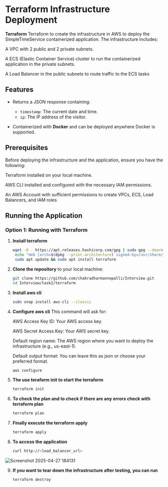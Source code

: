 #  Terraform Infrastructure Deployment

**Terraform** Terraform to create the infrastructure in AWS to deploy the SimpleTimeService containerized application. The infrastructure includes:

A VPC with 2 public and 2 private subnets.

A ECS (Elastic Container Service) cluster to run the containerized application in the private subnets.

A Load Balancer in the public subnets to route traffic to the ECS tasks

## Features
- Returns a JSON response containing:
  - `timestamp`: The current date and time.
  - `ip`: The IP address of the visitor.
  
- Containerized with **Docker** and can be deployed anywhere Docker is supported.

## Prerequisites
Before deploying the infrastructure and the application, ensure you have the following:

Terraform installed on your local machine.

AWS CLI installed and configured with the necessary IAM permissions.

An AWS Account with sufficient permissions to create VPCs, ECS, Load Balancers, and IAM roles

## Running the Application

### Option 1: Running with Terraform

1. **Install terraform**
   ```bash
   wget -O - https://apt.releases.hashicorp.com/gpg | sudo gpg --dearmor -o /usr/share/keyrings/hashicorp-archive-keyring.gpg
    echo "deb [arch=$(dpkg --print-architecture) signed-by=/usr/share/keyrings/hashicorp-archive-keyring.gpg] https://apt.releases.hashicorp.com $(lsb_release -cs) main" | sudo tee              /etc/apt/sources.list.d/hashicorp.list
    sudo apt update && sudo apt install terraform
2. **Clone the repository** to your local machine:

   ```bash
   git clone https://github.com/chakradharmannepalli/Interview.git
   cd Interview/task2/terraform
3. **Install aws cli**
   ```bash
   sudo snap install aws-cli --classic
4. **Configure aws cli**
  This command will ask for:

      AWS Access Key ID: Your AWS access key.

      AWS Secret Access Key: Your AWS secret key.

      Default region name: The AWS region where you want to deploy the infrastructure (e.g., us-east-1).

      Default output format: You can leave this as json or choose your preferred format.

   ```bash
   aws configure
5. **The use teraform init to start the terraform**
   ```bash
   terraform init
6. **To check the plan and to check if there are any errors check with terraform plan**
   ```bash
   terraform plan
7. **Finally execute the terraform apply**
   ```bash
   terraform apply
8. **To access the application**
   ```bash
   curl http://<load_balancer_url>
 ![Screenshot 2025-04-27 184131](https://github.com/user-attachments/assets/cca9f133-57b5-427a-85ab-569e67dd0305)


9. **If you want to tear down the infrastructure after testing, you can run**
    ```bash
    terraform destroy
